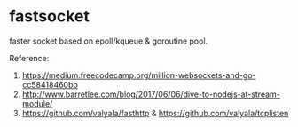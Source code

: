 # fastsocket

faster socket based on epoll/kqueue & goroutine pool.

Reference:
1. https://medium.freecodecamp.org/million-websockets-and-go-cc58418460bb
2. http://www.barretlee.com/blog/2017/06/06/dive-to-nodejs-at-stream-module/
3. https://github.com/valyala/fasthttp & https://github.com/valyala/tcplisten

